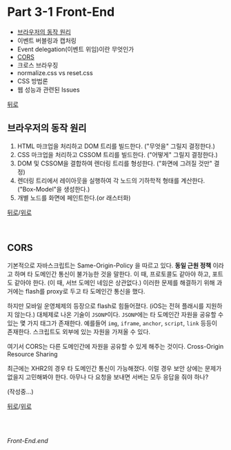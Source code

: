 # Part 3-1 Front-End
* [브라우저의 동작 원리](#브라우저의-동작-원리)
* 이벤트 버블링과 캡처링
* Event delegation(이벤트 위임)이란 무엇인가
* [CORS](#cors)
* 크로스 브라우징
* normalize.css vs reset.css
* CSS 방법론
* 웹 성능과 관련된 Issues

[뒤로](https://github.com/JaeYeopHan/for_beginner)

## 브라우저의 동작 원리
1. HTML 마크업을 처리하고 DOM 트리를 빌드한다. ("무엇을" 그릴지 결정한다.)
2. CSS 마크업을 처리하고 CSSOM 트리를 빌드한다. ("어떻게" 그릴지 결정한다.)
3. DOM 및 CSSOM을 결합하여 렌더링 트리를 형성한다. ("화면에 그려질 것만" 결정)
4. 렌더링 트리에서 레이아웃을 실행하여 각 노드의 기하학적 형태를 계산한다. ("Box-Model"을 생성한다.)
5. 개별 노드를 화면에 페인트한다.(or 래스터화)

[뒤로](https://github.com/JaeYeopHan/for_beginner)/[위로](#part-3-1-front-end)

</br>

## CORS
기본적으로 자바스크립트는 Same-Origin-Policy 을 따르고 있다. **동일 근원 정책** 이라고 하며 타 도메인간 통신이 불가능한 것을 말한다. 이 때, 프로토콜도 같아야 하고, 포트도 같아야 한다. (이 때, 서브 도메인 네임은 상관없다.) 이러한 문제를 해결하기 위해 과거에는 flash를 proxy로 두고 타 도메인간 통신을 했다.

하지만 모바일 운영체제의 등장으로 flash로 힘들어졌다. (iOS는 전혀 플래시를 지원하지 않는다.) 대체제로 나온 기술이 `JSONP`이다. `JSONP`에는 타 도메인간 자원을 공유할 수 있는 몇 가지 태그가 존재한다. 예를들어 `img`, `iframe`, `anchor`, `script`, `link` 등등이 존재한다. 스크립트도 외부에 있는 자원을 가져올 수 있다.

여기서 CORS는 다른 도메인간에 자원을 공유할 수 있게 해주는 것이다.
Cross-Origin Resource Sharing

최근에는 XHR2의 경우 타 도메인간 통신이 가능해졌다. 이럴 경우 보안 상에는 문제가 없을지 고민해봐야 한다. 아무나 다 요청을 보내면 서버는 모두 응답을 줘야 하나?

(작성중...)

[뒤로](https://github.com/JaeYeopHan/for_beginner)/[위로](#part-3-1-front-end)

</br>

</br>

_Front-End.end_  
